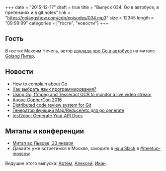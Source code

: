 +++
date = "2015-12-17"
draft = true
title = "Выпуск 034. Go в автобусе, в претензиях и в git notes"
link = "https://golangshow.com/cdn/episodes/034.mp3"
size = 12345
length = "09:99:99"
categories = ["гости", "новости"]
+++

## Гость
В гостях Максим Чечель, автор [доклада про Go в автобусе](https://www.youtube.com/watch?v=xO77uboNBGc)
на митапе [Golang Питер](http://www.meetup.com/Golang-Peter/).

## Новости
- [How to complain about Go](https://medium.com/@divan/how-to-complain-about-go-349013e06d24)
- [Как выбрать язык программирования?](http://habrahabr.ru/company/mailru/blog/273341/)
- [Using Go, ffmpeg and Tesseract OCR to monitor a live video stream](http://engineering.skybettingandgaming.com/2015/09/14/monitoring-virtual-sports/)
- [Анонс GopherCon 2016](https://blog.gopheracademy.com/advent-2015/announcing-gophercon-2016/)
- [Distributed code review system for Git](https://github.com/google/git-appraise)
- [Генератор функций Map/Reduce/etc для go generate](https://github.com/kulshekhar/fungen)
- [test2doc: Generate Your API Docs](https://blog.gopheracademy.com/advent-2015/test2doc-generate-your-api-docs)

## Митапы и конференции
- [Митап во Львове, 23 января](http://www.meetup.com/Lviv-Golang-Group/events/227453083/)
- Давайте уже встретимся в Москве, заходите в [наш Slack](http://4gophers.ru/slack)
  в [#meetup-moscow](https://golang-ru.slack.com/messages/meetup-moscow/)

Ведущие этого выпуска: [Артём](https://twitter.com/miolini), [Алексей](https://twitter.com/paaleksey),
[Иван](https://twitter.com/idanyliuk).
